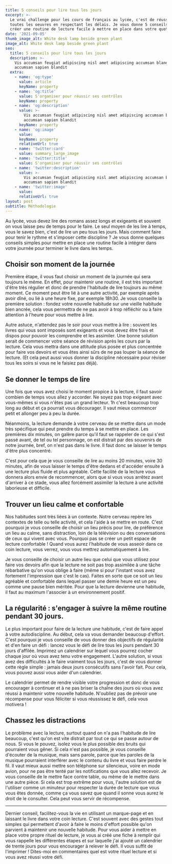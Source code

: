 ```yaml
---
title: 5 conseils pour lire tous les jours
excerpt: >-
  Le vrai challenge pour les cours de français au lycée, c'est de réussir à lire
  toutes les oeuvres en respectant les délais. Je vous donne 5 conseils pour
  créer une routine de lecture facile à mettre en place dans votre quotidien.
date: '2021-09-05'
thumb_image_alt: White desk lamp beside green plant
image_alt: White desk lamp beside green plant
seo:
  title: 5 conseils pour lire tous les jours
  description: >-
    Vis accumsan feugiat adipiscing nisl amet adipiscing accumsan blandit
    accumsan sapien blandit
  extra:
    - name: 'og:type'
      value: article
      keyName: property
    - name: 'og:title'
      value: S'organiser pour réussir ses contrôles
      keyName: property
    - name: 'og:description'
      value: >-
        Vis accumsan feugiat adipiscing nisl amet adipiscing accumsan blandit
        accumsan sapien blandit
      keyName: property
    - name: 'og:image'
      value: 
      keyName: property
      relativeUrl: true
    - name: 'twitter:card'
      value: summary_large_image
    - name: 'twitter:title'
      value: S'organiser pour réussir ses contrôles
    - name: 'twitter:description'
      value: >-
        Vis accumsan feugiat adipiscing nisl amet adipiscing accumsan blandit
        accumsan sapien blandit
    - name: 'twitter:image'
      value: 
      relativeUrl: true
layout: post
subtitle: Méthodologie
---
```


Au lycée, vous devez lire des romans assez longs et exigeants et souvent on vous laisse peu de temps pour le faire. Le seul moyen de les lire à temps, vous le savez bien, c'est de lire un peu tous les jours. Mais comment faire pour tenir le rythme et s'imposer cette discipline ? Je vous donne quelques conseils simples pour mettre en place une routine facile à intégrer dans votre journée pour terminer le livre dans les temps.

## Choisir son moment de la journée

Première étape, il vous faut choisir un moment de la journée qui sera toujours le même. En effet, pour maintenir une routine, il est très important d'être très régulier et donc de prendre l'habitude de lire toujours au même moment. Ce moment peut être lié à une autre activité, par exemple après avoir dîné, ou lié à une heure fixe, par exemple 18h30. Je vous conseille la première solution : fondez votre nouvelle habitude sur une vieille habitude bien ancrée, cela vous permettra de ne pas avoir à trop réfléchir ou à faire attention à l'heure pour vous mettre à lire. 

Autre astuce, n'attendez pas le soir pour vous mettre à lire : souvent les livres qui vous sont imposés sont exigeants et vous devez être frais et dispos pour pouvoir les comprendre et les assimiler. Une bonne solution serait de commencer votre séance de révision après les cours par la lecture. Cela vous mettra dans une attitude plus posée et plus concentrée pour faire vos devoirs et vous êtes ainsi sûrs de ne pas louper la séance de lecture. (Et cela peut aussi vous donner la discipline nécessaire pour réviser tous les soirs si vous ne le faisiez pas déjà).

## Se donner le temps de lire

Une fois que vous avez choisi le moment propice à la lecture, il faut savoir combien de temps vous allez y accorder. Ne soyez pas trop exigeant avec vous-mêmes si vous n'êtes pas un grand lecteur. 1h c'est beaucoup trop long au début et ça pourrait vous décourager. Il vaut mieux commencer petit et allonger peu à peu la durée. 

Néanmoins, la lecture demande à votre cerveau de se mettre dans un mode très spécifique qui peut prendre du temps à se mettre en place. Les premières dix minutes, on galère parce qu'il faut se rappeler de ce qui s'est passé avant, de tel ou tel personnage, on est distrait par des souvenirs de notre journée, bref, on n'est pas dans le livre. Il faut donc se laisser le temps d'être plus concentré. 

C'est pour cela que je vous conseille de lire au moins 20 minutes, voire 30 minutes, afin de vous laisser le temps d'être dedans et d'accéder ensuite à une lecture plus fluide et plus agréable. Cette facilité de la lecture vous donnera alors envie de recommencer, alors que si vous vous arrêtez avant d'arriver à ce stade, vous allez forcément assimiler la lecture à une activité laborieuse et difficile.

## Trouver un lieu calme et confortable 

Nos habitudes sont très liées à un contexte. Notre cerveau repère les contextes de telle ou telle activité, et cela l'aide à se mettre en route. C'est pourquoi je vous conseille de choisir un lieu précis pour lire, de préférence un lieu au calme, sans distraction, loin de la télévision ou des conversations de ceux qui vivent avec vous. Pourquoi pas se créer un petit espace de lecture confortable ! Quand vous aurez l'habitude de vous asseoir dans ce coin lecture, vous verrez, vous vous mettrez automatiquement à lire. 

Je vous conseille de choisir un autre lieu que celui que vous utilisez pour faire vos devoirs afin que la lecture ne soit pas trop assimilée à une tâche rébarbative qu'on vous oblige à faire (même si pour l'instant vous avez fortement l'impression que c'est le cas). Faites en sorte que ce soit un lieu agréable et confortable dans lequel passer une demie heure est un peu comme une pause bien méritée. Pour que la lecture devienne une habitude, il faut au maximum l'associer à un environnement positif.

## La régularité : s'engager à suivre la même routine pendant 30 jours.

Le plus important pour faire de la lecture une habitude, c'est de faire appel à votre autodiscipline. Au début, cela va vous demander beaucoup d'effort. C'est pourquoi je vous conseille de vous donner des objectifs de régularité et d'en faire un défi : lancez vous le défi de lire tous les jours pendant 30 jours d'affilée. Imprimez un calendrier sur lequel vous pourrez cocher chaque jour où vous avez tenu votre engagement. 
L'autre solution, si vous avez des difficultés à le faire vraiment tous les jours, c'est de vous donner cette règle simple : jamais deux jours consécutifs sans l'avoir fait. Pour cela, vous pouvez aussi vous aider d'un calendrier. 

Le calendrier permet de rendre visible votre progression et donc de vous encourager à continuer et à ne pas briser la chaîne des jours où vous avez réussi à maintenir votre nouvelle habitude. N'oubliez pas de prévoir une récompense pour vous féliciter si vous réussissez le défi, cela vous motivera ! 

## Chassez les distractions

Le problème avec la lecture, surtout quand on n'a pas l'habitude de lire beaucoup, c'est qu'on est vite distrait par tout ce qui se passe autour de nous. Si vous le pouvez, isolez vous le plus possible des bruits qui pourraient vous gêner. Si cela n'est pas possible, je vous conseille d'écouter de la musique, mais sans parole, parce que les paroles de la musique pourraient interférer avec le contenu du livre et vous faire perdre le fil. Il vaut mieux aussi mettre son téléphone sur silencieux, voire en mode avion, pour ne pas être tenté par les notifications que vous allez recevoir. Je vous conseille de le mettre face contre table, ou même de le mettre dans une autre pièce. Si cela est trop extrême pour vous, l'autre solution est de l'utiliser comme un minuteur pour respecter la durée de lecture que vous vous êtes donnée, comme ça vous savez que quand il sonne vous aurez le droit de le consulter. Cela peut vous servir de récompense.

___

Dernier conseil, facilitez-vous la vie en utilisant un marque-page et en laissant le livre dans votre coin lecture. C'est souvent avec des gestes tout simples qui permettent d'avoir à faire le moins d'effort possible qu'on parvient à maintenir une nouvelle habitude. 
Pour vous aider à mettre en place votre propre rituel de lecture, je vous ai créé une fiche à remplir qui vous rappelle les différentes étapes et sur laquelle j'ai ajouté un calendrier de trente jours pour vous encourager à relever le défi. Il vous suffit de l'imprimer !
Dites-moi en commentaires quel est votre rituel lecture et si vous avez réussi votre défi.

